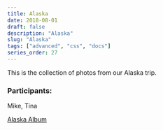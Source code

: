 ```yaml
---
title: Alaska
date: 2018-08-01
draft: false
description: "Alaska"
slug: "Alaska"
tags: ["advanced", "css", "docs"]
series_order: 27
---
```


This is the collection of photos from our Alaska trip.
### Participants:
Mike, Tina

[Alaska Album](https://photos.app.goo.gl/x9gCXAfNfPJyt4zu9)
